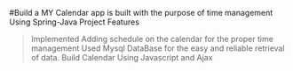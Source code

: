 #Build a  MY Calendar app is built with the purpose of  time management  Using Spring-Java 
Project Features 
>Implemented Adding schedule on the calendar for the proper time management 
>Used Mysql DataBase for the easy and reliable retrieval of data.
>Build Calendar Using Javascript and Ajax
